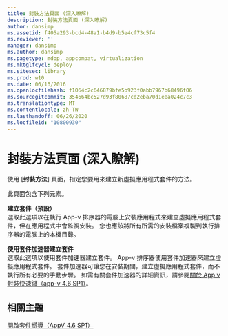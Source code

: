 ```yaml
---
title: 封裝方法頁面 (深入瞭解)
description: 封裝方法頁面 (深入瞭解)
author: dansimp
ms.assetid: f405a293-bcd4-48a1-b4d9-b5e4cf73c5f4
ms.reviewer: ''
manager: dansimp
ms.author: dansimp
ms.pagetype: mdop, appcompat, virtualization
ms.mktglfcycl: deploy
ms.sitesec: library
ms.prod: w10
ms.date: 06/16/2016
ms.openlocfilehash: f1064c2c646879bfe5b923f0abb7967b68496f06
ms.sourcegitcommit: 354664bc527d93f80687cd2eba70d1eea024c7c3
ms.translationtype: MT
ms.contentlocale: zh-TW
ms.lasthandoff: 06/26/2020
ms.locfileid: "10800930"
---
```

# 封裝方法頁面 (深入瞭解)


使用 [**封裝方法**] 頁面，指定您要用來建立新虛擬應用程式套件的方法。

此頁面包含下列元素。

<a href="" id="create-package--default-"></a>**建立套件（預設）**  
選取此選項以在執行 App-v 排序器的電腦上安裝應用程式來建立虛擬應用程式套件，但在應用程式中會監視安裝。 您也應該將所有所需的安裝檔案複製到執行排序器的電腦上的本機目錄。

<a href="" id="create-package-using-a-package-accelerator"></a>**使用套件加速器建立套件**  
選取此選項以使用套件加速器建立套件。 App-v 排序器使用套件加速器來建立虛擬應用程式套件。 套件加速器可讓您在安裝期間，建立虛擬應用程式套件，而不執行所有必要的手動步驟。 如需有關套件加速器的詳細資訊，請參閱[關於 App v 封裝快速鍵（app-v 4.6 SP1）](about-app-v-package-accelerators--app-v-46-sp1-.md)。

## 相關主題


[開啟套件嚮導（AppV 4.6 SP1）](open-package-wizard---appv-46-sp1-.md)

 

 






